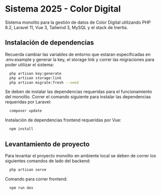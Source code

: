
# Sistema 2025 - Color Digital

Sistema monolito para la gestión de datos de Color Digital utilizando PHP 8.2, Laravel 11, Vue 3, Tailwind 3, MySQL y el stack de Inertia.




## Instalación de dependencias

Recuerda cambiar las variables de entorno que estaran especificadas en .env.example y generar la key, el storage link y correr las migraciones para poder utilizar el sistema:

```bash
  php artisan key:generate
  php artisan storage:link
  php artisan migrate:fresh --seed
```

Se deben de instalar las dependencias requeridas para el funcionamiento del monolito. Correr el comando siguiente para instalar las dependencias requeridas por Laravel: 

```bash
  composer update
```
Instalación de dependencias frontend requeridas por Vue:
```bash
  npm install
```

## Levantamiento de proyecto

Para levantar el proyecto monolito en ambiente local se deben de correr los siguientes comandos de lado del backend:
```bash
  php artisan serve
```

Comando para correr frontend:
```bash
  npm run dev
```

